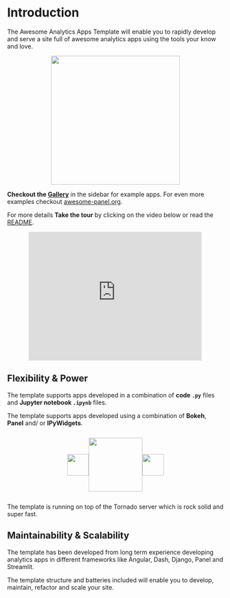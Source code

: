 # Introduction

The Awesome Analytics Apps Template will enable you to rapidly develop and serve a site full of awesome analytics apps using the tools your know and love.

<div style="margin-right:10%;margin-left:10%; height: 300px;display: flex;
  justify-content: center;align-items: center;" >
<img src="assets/videos/gif/tour.gif" style="height: 300px;">
</div>

**Checkout the [Gallery](gallery)** in the sidebar for example apps. For even more examples checkout [awesome-panel.org](https://awesome-panel.org).

For more details **Take the tour** by clicking on the video below or read the [README](https://github.com/marcskovmadsen/awesome-analytics-apps-template).

<div style="margin-right:10%;margin-left:10%; height: 300px;display: flex;
  justify-content: center;align-items: center;" >
<iframe height="300" width="416px" src="https://www.youtube.com/embed/QmwSyQqkKvI" frameborder="0" allow="accelerometer; autoplay; clipboard-write; encrypted-media; gyroscope; picture-in-picture" allowfullscreen></iframe>
</div>

## Flexibility & Power

The template supports apps developed in a combination of **code `.py`** files and **Jupyter notebook `.ipynb`** files.

The template supports apps developed using a combination of **Bokeh**, **Panel** and/ or **IPyWidgets**.

<div style="margin-right:10%;margin-left:10%; height: 150px;display: flex;
  justify-content: center;align-items: center;" >
<img src="https://www.fullstackpython.com/img/logos/bokeh.jpg" style="height: 50px;">
<img src="https://upload.wikimedia.org/wikipedia/commons/thumb/3/38/Jupyter_logo.svg/518px-Jupyter_logo.svg.png" style="height: 125px;">
<img src="https://panel.holoviz.org/_static/logo_horizontal.png" style="height: 50px;">
</div>

The template is running on top of the Tornado server which is rock solid and super fast.

## Maintainability & Scalability

The template has been developed from long term experience developing analytics apps in different frameworks like Angular, Dash, Django, Panel and Streamlit.

The template structure and batteries included will enable you to develop, maintain, refactor and scale your site.
